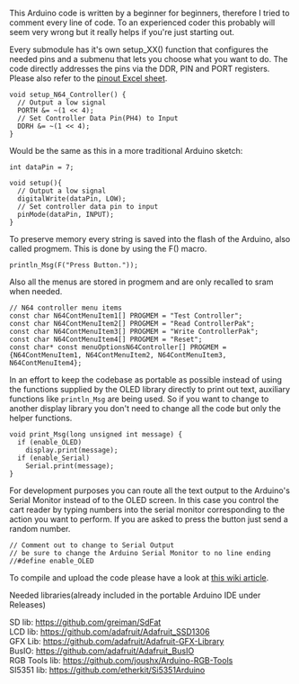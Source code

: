 This Arduino code is written by a beginner for beginners, therefore I tried to comment every line of code. To an experienced coder this probably will seem very wrong but it really helps if you're just starting out.   

Every submodule has it's own setup_XX() function that configures the needed pins and a submenu that lets you choose what you want to do. 
The code directly addresses the pins via the DDR, PIN and PORT registers.   
Please also refer to the [pinout Excel sheet](https://github.com/sanni/cartreader/blob/master/pinout.xls).    
```
void setup_N64_Controller() {  
  // Output a low signal  
  PORTH &= ~(1 << 4);  
  // Set Controller Data Pin(PH4) to Input  
  DDRH &= ~(1 << 4);  
}  
```

Would be the same as this in a more traditional Arduino sketch:  
```
int dataPin = 7;   

void setup(){    
  // Output a low signal   
  digitalWrite(dataPin, LOW);   
  // Set controller data pin to input  
  pinMode(dataPin, INPUT);  
}  
```
To preserve memory every string is saved into the flash of the Arduino, also called progmem. This is done by using the F() macro.   
```
println_Msg(F("Press Button."));  
```
Also all the menus are stored in progmem and are only recalled to sram when needed.  
```
// N64 controller menu items  
const char N64ContMenuItem1[] PROGMEM = "Test Controller";  
const char N64ContMenuItem2[] PROGMEM = "Read ControllerPak";  
const char N64ContMenuItem3[] PROGMEM = "Write ControllerPak";  
const char N64ContMenuItem4[] PROGMEM = "Reset";  
const char* const menuOptionsN64Controller[] PROGMEM = {N64ContMenuItem1, N64ContMenuItem2, N64ContMenuItem3, N64ContMenuItem4};  
```
In an effort to keep the codebase as portable as possible instead of using the functions supplied by the OLED library directly to print out text, auxiliary functions like `println_Msg` are being used. So if you want to change to another display library you don't need to change all the code but only the helper functions. 
```
void print_Msg(long unsigned int message) {
  if (enable_OLED)
    display.print(message);
  if (enable_Serial)
    Serial.print(message);
}
```

For development purposes you can route all the text output to the Arduino's Serial Monitor instead of to the OLED screen. In this case you control the cart reader by typing numbers into the serial monitor corresponding to the action you want to perform. If you are asked to press the button just send a random number.   
```
// Comment out to change to Serial Output
// be sure to change the Arduino Serial Monitor to no line ending
//#define enable_OLED
```

To compile and upload the code please have a look at [this wiki article](https://github.com/sanni/cartreader/wiki/How-to-flash-the-Arduino).   

Needed libraries(already included in the portable Arduino IDE under Releases)   

SD lib: https://github.com/greiman/SdFat  
LCD lib: https://github.com/adafruit/Adafruit_SSD1306       
GFX Lib: https://github.com/adafruit/Adafruit-GFX-Library    
BusIO: https://github.com/adafruit/Adafruit_BusIO    
RGB Tools lib: https://github.com/joushx/Arduino-RGB-Tools  
SI5351 lib: https://github.com/etherkit/Si5351Arduino  
